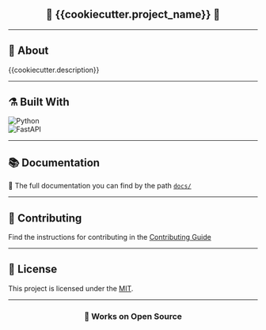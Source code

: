 <h2 align="center">🚀 {{cookiecutter.project_name}} 🚀</h2>

______________________________________________________________________

## 🧐 About

{{cookiecutter.description}}

______________________________________________________________________

## ⚗️ Built With

![Python](https://img.shields.io/badge/Python-FFD43B?style=for-the-badge&logo=python&logoColor=blue)\
![FastAPI](https://img.shields.io/badge/FastAPI-005571?style=for-the-badge&logo=fastapi)
______________________________________________________________________

## 📚 Documentation

📄 The full documentation you can find by the path [`docs/`](./docs/)

______________________________________________________________________

## 🤝 Contributing

Find the instructions for contributing in the [Contributing Guide](./docs/CONTRIBUTING.md)

______________________________________________________________________

## 📜 License

This project is licensed under the [MIT](./LICENSE).

______________________________________________________________________

<h3 align="center">🗽 Works on Open Source</h3>
